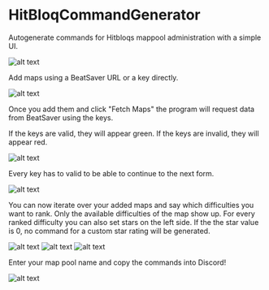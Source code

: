 # HitBloqCommandGenerator
Autogenerate commands for Hitbloqs mappool administration with a simple UI.

![alt text](https://cdn.discordapp.com/attachments/803151262413357107/893213854165790812/HitbloqGenerator.gif)

Add maps using a BeatSaver URL or a key directly.

![alt text](https://i.imgur.com/PoWGkli.png)

Once you add them and click "Fetch Maps" the program will request data from BeatSaver using the keys.

If the keys are valid, they will appear green.
If the keys are invalid, they will appear red.

![alt text](https://i.imgur.com/vLLa0go.png)

Every key has to valid to be able to continue to the next form.

![alt text](https://i.imgur.com/gI5GcLI.png)

You can now iterate over your added maps and say which difficulties you want to rank.
Only the available difficulties of the map show up.
For every ranked difficulty you can also set stars on the left side.
If the the star value is 0, no command for a custom star rating will be generated.

![alt text](https://i.imgur.com/vgdIubU.png)
![alt text](https://i.imgur.com/tM9rWoD.png)
![alt text](https://i.imgur.com/TCosCFA.png)

Enter your map pool name and copy the commands into Discord!

![alt text](https://i.imgur.com/wHr0j1K.png)
